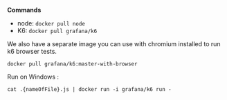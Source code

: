 **Commands**

 - node: `docker pull node`
 - K6: `docker pull grafana/k6`

We also have a separate image you can use with chromium installed to run k6 browser tests.

    docker pull grafana/k6:master-with-browser

Run on Windows :

    cat .{nameOfFile}.js | docker run -i grafana/k6 run -


